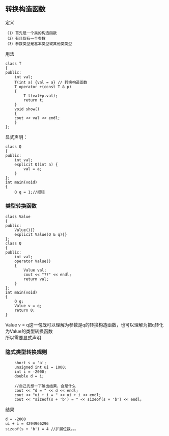 ## 转换构造函数
定义
```
（1）首先是一个类的构造函数
（2）有且仅有一个参数
（3）参数类型是基本类型或其他类类型 
```
用法
```
class T
{
public:
    int val;
    T(int a) {val = a} // 转换构造函数
    T operator +(const T & p)
    {
        T t(val+p.val);
        return t;
    }
    void show()
    {
    cout << val << endl;
    }
};
```
显式声明：
```
class Q
{
public:
	int val;
	explicit Q(int a) {
		val = a;
	}
};
int main(void)
{
	Q q = 1;//报错
```

### 类型转换函数
```
class Value
{
public:
	Value(){}
	explicit Value(Q & q){}
};
class Q
{
public:
	int val;
	operator Value()
	{
		Value val;
		cout << "??" << endl;
 		return val;
	}
};
int main(void)
{
	Q q;
	Value v = q;
	return 0;
}
```
Value v = q这一句既可以理解为参数是q的转换构造函数，也可以理解为把q转化为Value的类型转换函数<br>
所以需要显式声明

### 隐式类型转换规则
```
	short s = 'a';
	unsigned int ui = 1000;
	int i = -2000;
	double d = i;

	//自己先想一下输出结果，会是什么
	cout << "d = " << d << endl; 
	cout << "ui + i = " << ui + i << endl;
	cout << "sizeof(s + 'b') = " << sizeof(s + 'b') << endl;
```
结果
```
d = -2000
ui + i = 4294966296
sizeof(s + 'b') = 4 //扩展位数。。。
```
